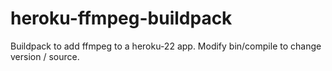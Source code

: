 # heroku-ffmpeg-buildpack
Buildpack to add ffmpeg to a heroku-22 app. Modify bin/compile to change version / source.
